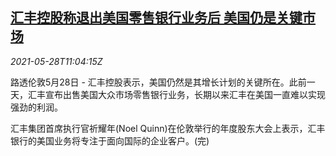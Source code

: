 <!--1622201463000-->
[汇丰控股称退出美国零售银行业务后 美国仍是关键市场](https://cn.reuters.com/article/hsbc-us-retail-business-0528-idCNKCS2D915D)
------

<div><i>2021-05-28T11:04:15Z</i></div><p>路透伦敦5月28日 - 汇丰控股表示，美国仍然是其增长计划的关键所在。此前一天，汇丰宣布出售美国大众市场零售银行业务，长期以来汇丰在美国一直难以实现强劲的利润。</p><p>汇丰集团首席执行官祈耀年(Noel Quinn)在伦敦举行的年度股东大会上表示，汇丰银行的美国业务将专注于面向国际的企业客户。(完)</p>
